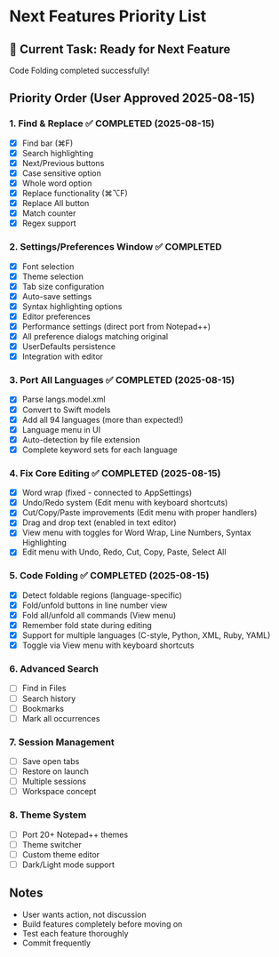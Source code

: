 # Next Features Priority List

## 🎯 Current Task: Ready for Next Feature
Code Folding completed successfully!

## Priority Order (User Approved 2025-08-15)

### 1. Find & Replace ✅ COMPLETED (2025-08-15)
- [x] Find bar (⌘F)
- [x] Search highlighting
- [x] Next/Previous buttons
- [x] Case sensitive option
- [x] Whole word option
- [x] Replace functionality (⌘⌥F)
- [x] Replace All button
- [x] Match counter
- [x] Regex support

### 2. Settings/Preferences Window ✅ COMPLETED
- [x] Font selection
- [x] Theme selection
- [x] Tab size configuration
- [x] Auto-save settings
- [x] Syntax highlighting options
- [x] Editor preferences
- [x] Performance settings (direct port from Notepad++)
- [x] All preference dialogs matching original
- [x] UserDefaults persistence
- [x] Integration with editor

### 3. Port All Languages ✅ COMPLETED (2025-08-15)
- [x] Parse langs.model.xml
- [x] Convert to Swift models
- [x] Add all 94 languages (more than expected!)
- [x] Language menu in UI
- [x] Auto-detection by file extension
- [x] Complete keyword sets for each language

### 4. Fix Core Editing ✅ COMPLETED (2025-08-15)
- [x] Word wrap (fixed - connected to AppSettings)
- [x] Undo/Redo system (Edit menu with keyboard shortcuts)
- [x] Cut/Copy/Paste improvements (Edit menu with proper handlers)
- [x] Drag and drop text (enabled in text editor)
- [x] View menu with toggles for Word Wrap, Line Numbers, Syntax Highlighting
- [x] Edit menu with Undo, Redo, Cut, Copy, Paste, Select All

### 5. Code Folding ✅ COMPLETED (2025-08-15)
- [x] Detect foldable regions (language-specific)
- [x] Fold/unfold buttons in line number view
- [x] Fold all/unfold all commands (View menu)
- [x] Remember fold state during editing
- [x] Support for multiple languages (C-style, Python, XML, Ruby, YAML)
- [x] Toggle via View menu with keyboard shortcuts

### 6. Advanced Search
- [ ] Find in Files
- [ ] Search history
- [ ] Bookmarks
- [ ] Mark all occurrences

### 7. Session Management
- [ ] Save open tabs
- [ ] Restore on launch
- [ ] Multiple sessions
- [ ] Workspace concept

### 8. Theme System
- [ ] Port 20+ Notepad++ themes
- [ ] Theme switcher
- [ ] Custom theme editor
- [ ] Dark/Light mode support

## Notes
- User wants action, not discussion
- Build features completely before moving on
- Test each feature thoroughly
- Commit frequently